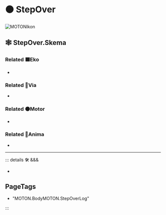 # 🟠 <motor>StepOver</motor>

![MOTONIkon](/BetaIkon/MOTONs_Ikon.png)

## 🕸 StepOver.Skema

### Related 🟩<ekos>Eko</ekos>

-

### Related 🔻<via>Via</via>

-

### Related 🟠<motor>Motor</motor>

-

### Related 💜<anima>Anima</anima>

-

---

<!-- =================================================== -->
<!-- =================================================== -->
<!-- =================================================== -->
<!-- =================================================== -->
<!-- =================================================== -->
::: details 🛠 <dev>&&&</dev>

-

<h2>PageTags</h2>

- "MOTON.BodyMOTON.StepOverLog"

:::

